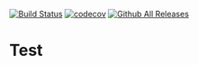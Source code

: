[![Build Status](https://travis-ci.org/paprickar/ifconfig.svg?branch=master)](https://travis-ci.org/paprickar/ifconfig)
[![codecov](https://codecov.io/gh/paprickar/ifconfig/branch/master/graph/badge.svg)](https://codecov.io/gh/paprickar/ifconfig)
[![Github All Releases](https://img.shields.io/github/downloads/atom/atom/total.svg)](https://github.com/paprickar/ifconfig)

# Test
